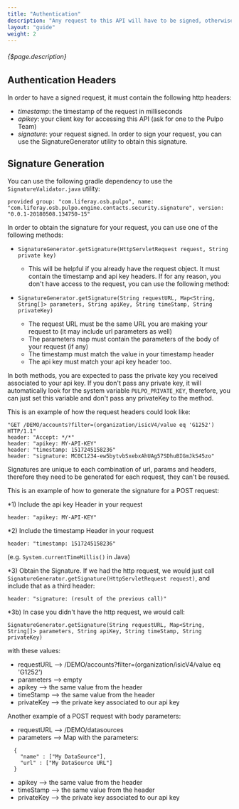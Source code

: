 ```yaml
---
title: "Authentication"
description: "Any request to this API will have to be signed, otherwise you will receive a 401 error response."
layout: "guide"
weight: 2
---
```


###### {$page.description}

<article id="intro">

## Authentication Headers

In order to have a signed request, it must contain the following http headers:
- *timestamp*: the timestamp of the request in milliseconds
- *apikey*: your client key for accessing this API (ask for one to the Pulpo Team)
- *signature*: your request signed. In order to sign your request, you can use the SignatureGenerator utility to obtain this signature.
</article>

<article id="signature">

## Signature Generation

You can use the following gradle dependency to use the `SignatureValidator.java` utility:
    
```
provided group: "com.liferay.osb.pulpo", name: "com.liferay.osb.pulpo.engine.contacts.security.signature", version: "0.0.1-20180508.134750-15"
```


In order to obtain the signature for your request, you can use one of the following methods:
- `SignatureGenerator.getSignature(HttpServletRequest request, String private key)` 
  - This will be helpful if you already have the request object. It must contain the timestamp and api key headers. If for any reason, you don't have access to the request, you can use the following method:

- `SignatureGenerator.getSignature(String requestURL, Map<String, String[]> parameters, String apiKey, String timeStamp, String privateKey)`
  - The request URL must be the same URL you are making your request to (it may include url parameters as well)
  - The parameters map must contain the parameters of the body of your request (if any)
  - The timestamp must match the value in your timestamp header
  - The api key must match your api key header too.

In both methods, you are expected to pass the private key you received associated to your api key. If you don't pass any private key, it will automatically look for the system variable `PULPO_PRIVATE_KEY`, therefore, you can just set this variable and don't pass any privateKey to the method.

This is an example of how the request headers could look like:

```
"GET /DEMO/accounts?filter=(organization/isicV4/value eq 'G1252') HTTP/1.1"
header: "Accept: */*"
header: "apikey: MY-API-KEY"
header: "timestamp: 1517245158236"
header: "signature: MC0C1234-ew5bytvbSxebxAhUAg57SDhuBIGmJkS45zo"
```

Signatures are unique to each combination of url, params and headers, therefore they need to be generated for each request, they can't be reused.

This is an example of how to generate the signature for a POST request:

*1) Include the api key Header in your request
 ```
 header: "apikey: MY-API-KEY"
 ```
*2) Include the timestamp Header in your request
```
header: "timestamp: 1517245158236"
```
(e.g. `System.currentTimeMillis()` in Java)

*3) Obtain the Signature. If we had the http request, we would just call `SignatureGenerator.getSignature(HttpServletRequest request)`, and include that as a third header:
```
header: "signature: (result of the previous call)"
```

*3b) In case you didn't have the http request, we would call:
```
SignatureGenerator.getSignature(String requestURL, Map<String, String[]> parameters, String apiKey, String timeStamp, String privateKey)
```
with these values:

* requestURL --> /DEMO/accounts?filter=(organization/isicV4/value eq 'G1252')
* parameters --> empty
* apikey --> the same value from the header
* timeStamp --> the same value from the header
* privateKey --> the private key associated to our api key

Another example of a POST request with body parameters:

* requestURL --> /DEMO/datasources
* parameters --> Map with the parameters: 
```
  {
    "name" : ["My DataSource"],
    "url" : ["My DataSource URL"]
  }
```

* apikey --> the same value from the header
* timeStamp --> the same value from the header
* privateKey --> the private key associated to our api key
</article>
